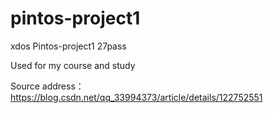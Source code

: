 # pintos-project1
xdos Pintos-project1 27pass

Used for my course and study

Source address：https://blog.csdn.net/qq_33994373/article/details/122752551

